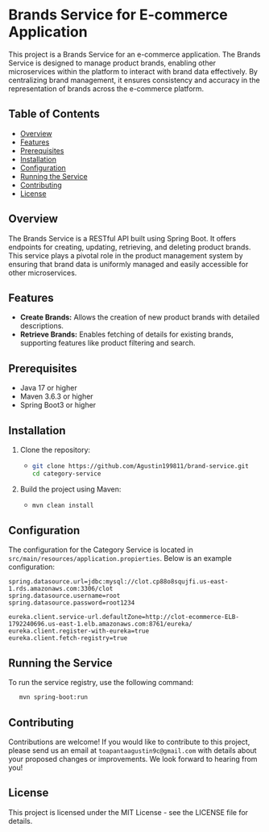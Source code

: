# Brands Service for E-commerce Application

This project is a Brands Service for an e-commerce application. The Brands Service is designed to manage product brands, enabling other microservices within the platform to interact with brand data effectively. By centralizing brand management, it ensures consistency and accuracy in the representation of brands across the e-commerce platform.

## Table of Contents

- [Overview](#overview)
- [Features](#features)
- [Prerequisites](#prerequisites)
- [Installation](#installation)
- [Configuration](#configuration)
- [Running the Service](#running-the-service)
- [Contributing](#contributing)
- [License](#license)

## Overview

The Brands Service is a RESTful API built using Spring Boot. It offers endpoints for creating, updating, retrieving, and deleting product brands. This service plays a pivotal role in the product management system by ensuring that brand data is uniformly managed and easily accessible for other microservices.

## Features

- **Create Brands:** Allows the creation of new product brands with detailed descriptions.
- **Retrieve Brands:** Enables fetching of details for existing brands, supporting features like product filtering and search.

## Prerequisites

- Java 17 or higher
- Maven 3.6.3 or higher
- Spring Boot3 or higher

## Installation

1. Clone the repository:

    - ```sh
      git clone https://github.com/Agustin199811/brand-service.git
      cd category-service
      ```

2. Build the project using Maven:

    - ```sh
      mvn clean install
      ```

## Configuration

The configuration for the Category Service is located in `src/main/resources/application.propierties`. Below is an example configuration:

```properties
spring.datasource.url=jdbc:mysql://clot.cp88o8squjfi.us-east-1.rds.amazonaws.com:3306/clot
spring.datasource.username=root
spring.datasource.password=root1234

eureka.client.service-url.defaultZone=http://clot-ecommerce-ELB-1792240696.us-east-1.elb.amazonaws.com:8761/eureka/
eureka.client.register-with-eureka=true
eureka.client.fetch-registry=true
```

## Running the Service

To run the service registry, use the following command:

 ```sh
    mvn spring-boot:run
```

## Contributing

Contributions are welcome! If you would like to contribute to this project, please send us an email at
`toapantaagustin9c@gmail.com` with details about your proposed changes or improvements. We look forward to hearing from you!

## License

This project is licensed under the MIT License - see the LICENSE file for details.
